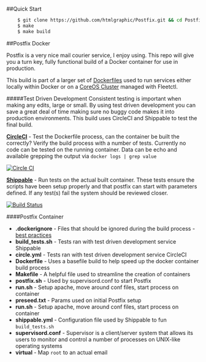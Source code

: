 ##Quick Start
```bash
    $ git clone https://github.com/htmlgraphic/Postfix.git && cd Postfix
    $ make
    $ make build
```

##Postfix Docker

Postfix is a very nice mail courier service, I enjoy using. This repo will give you a turn key, fully functional build of a Docker container for use in production.

This build is part of a larger set of [Dockerfiles](https://github.com/htmlgraphic/Docker) used to run services either locally within Docker or on a [CoreOS Cluster](https://github.com/htmlgraphic/coreos) managed with Fleetctl.

#####Test Driven Development
Consistent testing is important when making any edits, large or small. By using test driven development you can save a great deal of time making sure no buggy code makes it into production environments. This build uses CircleCI and Shippable to test the final build.

**[CircleCI](https://circleci.com/gh/htmlgraphic/Postfix)** - Test the Dockerfile process, can the container be built the correctly? Verify the build process with a number of tests. Currently no code can be tested on the running container. Data can be echo and available grepping the output via `docker logs | grep value`

[![Circle CI](https://circleci.com/gh/htmlgraphic/Postfix/tree/develop.svg?style=svg&circle-token=b99a13800c40caa2cc8bafa36258acccf038b8aa)](https://circleci.com/gh/htmlgraphic/Postfix/tree/develop)

**[Shippable](https://shippable.com)** - Run tests on the actual built container. These tests ensure the scripts have been setup properly and that postfix can start with parameters defined. If any test(s) fail the system should be reviewed closer.

[![Build Status](https://api.shippable.com/projects/54986113d46935d5fbc0d2ec/badge?branchName=master)](https://app.shippable.com/projects/54986113d46935d5fbc0d2ec/builds/latest)

####Postfix Container
*   **.dockerignore** - Files that should be ignored during the build process - [best practices](https://docs.docker.com/articles/dockerfile_best-practices/#use-a-dockerignore-file)
*   **build_tests.sh** - Tests ran with test driven development service Shippable
*   **circle.yml** - Tests ran with test driven development service CircleCI
*   **Dockerfile** - Uses a basefile build to help speed up the docker container build process
*   **Makefile** - A helpful file used to streamline the creation of containers
*   **postfix.sh** - Used by supervisord.conf to start Postfix
*   **run.sh** - Setup apache, move around conf files, start process on container
*   **preseed.txt** - Params used on initial Postfix setup
*   **run.sh** - Setup apache, move around conf files, start process on container
*   **shippable.yml** - Configuration file used by Shippable to fun `build_tests.sh`
*   **supervisord.conf** - Supervisor is a client/server system that allows its users to monitor and control a number of processes on UNIX-like operating systems
*   **virtual** - Map `root` to an actual email

